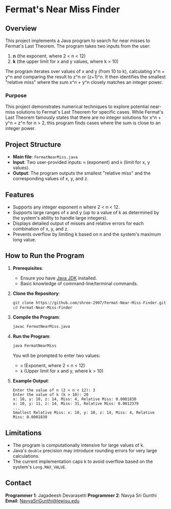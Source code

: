 # Fermat's Near Miss Finder

## Overview
This project implements a Java program to search for near misses to Fermat's Last Theorem. The program takes two inputs from the user:
1. **n** (the exponent, where 2 < n < 12)
2. **k** (the upper limit for x and y values, where k > 10)

The program iterates over values of x and y (from 10 to k), calculating x^n + y^n and comparing the result to z^n or (z+1)^n. It then identifies the smallest "relative miss" where the sum x^n + y^n closely matches an integer power.

### Purpose
This project demonstrates numerical techniques to explore potential near-miss solutions to Fermat's Last Theorem for specific cases. While Fermat's Last Theorem famously states that there are no integer solutions for x^n + y^n = z^n for n > 2, this program finds cases where the sum is close to an integer power.

## Project Structure
- **Main file**: `FermatNearMiss.java`
- **Input**: Two user-provided inputs: `n` (exponent) and `k` (limit for x, y values).
- **Output**: The program outputs the smallest "relative miss" and the corresponding values of x, y, and z.

## Features
- Supports any integer exponent n where 2 < n < 12.
- Supports large ranges of x and y (up to a value of k as determined by the system's ability to handle large integers).
- Displays detailed output of misses and relative errors for each combination of x, y, and z.
- Prevents overflow by limiting k based on n and the system's maximum long value.

## How to Run the Program

1. **Prerequisites**: 
   - Ensure you have [Java JDK](https://www.oracle.com/java/technologies/javase-downloads.html) installed.
   - Basic knowledge of command-line/terminal commands.
   
2. **Clone the Repository**:
   ```bash
   git clone https://github.com/shree-2907/Fermat-Near-Miss-Finder.git
   cd Fermat-Near-Miss-Finder
   ```

3. **Compile the Program**:
   ```bash
   javac FermatNearMiss.java
   ```

4. **Run the Program**:
   ```bash
   java FermatNearMiss
   ```
   You will be prompted to enter two values:
   - `n` (Exponent, where 2 < n < 12)
   - `k` (Upper limit for x and y, where k > 10)

5. **Example Output**:
   ```
   Enter the value of n (2 < n < 12): 3
   Enter the value of k (k > 10): 20
   x: 10, y: 10, z: 14, Miss: 4, Relative Miss: 0.0001830
   x: 10, y: 11, z: 14, Miss: 31, Relative Miss: 0.0012379
   ...
   Smallest Relative Miss: x: 10, y: 10, z: 14, Miss: 4, Relative Miss: 0.0001830
   ```

## Limitations
- The program is computationally intensive for large values of k.
- Java's `double` precision may introduce rounding errors for very large calculations.
- The current implementation caps k to avoid overflow based on the system's `Long.MAX_VALUE`.

## Contact
**Programmer 1**: Jagadeesh Devarasetti
**Programmer 2**: Navya Sri Gunthi
**Email**: NavyaSriGunthi@lewisu.edu

